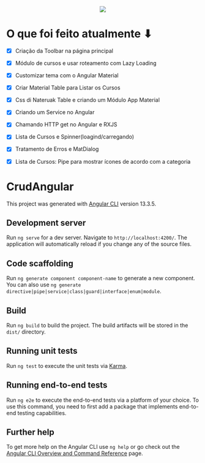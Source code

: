 <p align="center">
<img src="http://img.shields.io/static/v1?label=STATUS&message=EM%20DESENVOLVIMENTO&color=GREEN&style=for-the-badge"/>
</p>

# O que foi feito atualmente ⬇
  - [x] Criação da Toolbar na página principal
  
  - [x] Módulo de cursos e usar roteamento com Lazy Loading

  - [x] Customizar tema com o Angular Material

  - [x] Criar Material Table para Listar os Cursos

  - [x] Css di Nateruak Table e criando um Módulo App Material

  - [x] Criando um Service no Angular

  - [x] Chamando HTTP get no Angular e RXJS

  - [x] Lista de Cursos e Spinner(loagind/carregando)

  - [x] Tratamento de Erros e MatDialog

  - [x] Lista de Cursos: Pipe para mostrar ícones de acordo com a categoria
#
# CrudAngular

This project was generated with [Angular CLI](https://github.com/angular/angular-cli) version 13.3.5.

## Development server

Run `ng serve` for a dev server. Navigate to `http://localhost:4200/`. The application will automatically reload if you change any of the source files.

## Code scaffolding

Run `ng generate component component-name` to generate a new component. You can also use `ng generate directive|pipe|service|class|guard|interface|enum|module`.

## Build

Run `ng build` to build the project. The build artifacts will be stored in the `dist/` directory.

## Running unit tests

Run `ng test` to execute the unit tests via [Karma](https://karma-runner.github.io).

## Running end-to-end tests

Run `ng e2e` to execute the end-to-end tests via a platform of your choice. To use this command, you need to first add a package that implements end-to-end testing capabilities.

## Further help

To get more help on the Angular CLI use `ng help` or go check out the [Angular CLI Overview and Command Reference](https://angular.io/cli) page.
